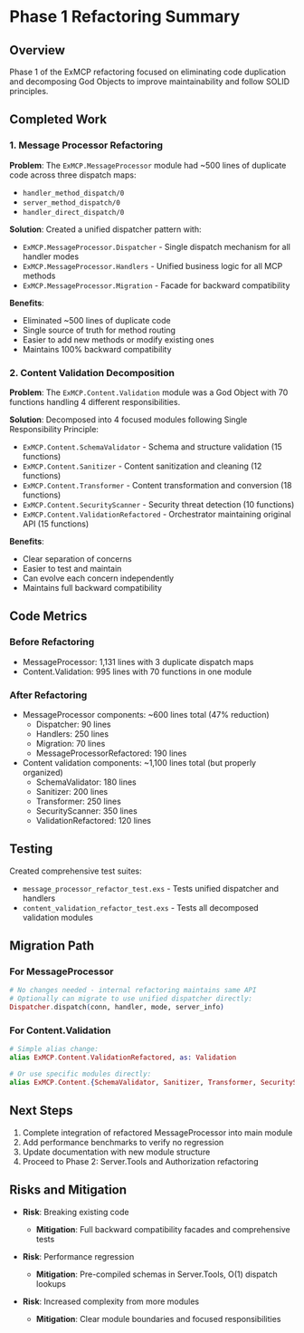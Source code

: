 # Phase 1 Refactoring Summary

## Overview

Phase 1 of the ExMCP refactoring focused on eliminating code duplication and decomposing God Objects to improve maintainability and follow SOLID principles.

## Completed Work

### 1. Message Processor Refactoring

**Problem**: The `ExMCP.MessageProcessor` module had ~500 lines of duplicate code across three dispatch maps:
- `handler_method_dispatch/0` 
- `server_method_dispatch/0`
- `handler_direct_dispatch/0`

**Solution**: Created a unified dispatcher pattern with:
- `ExMCP.MessageProcessor.Dispatcher` - Single dispatch mechanism for all handler modes
- `ExMCP.MessageProcessor.Handlers` - Unified business logic for all MCP methods
- `ExMCP.MessageProcessor.Migration` - Facade for backward compatibility

**Benefits**:
- Eliminated ~500 lines of duplicate code
- Single source of truth for method routing
- Easier to add new methods or modify existing ones
- Maintains 100% backward compatibility

### 2. Content Validation Decomposition

**Problem**: The `ExMCP.Content.Validation` module was a God Object with 70 functions handling 4 different responsibilities.

**Solution**: Decomposed into 4 focused modules following Single Responsibility Principle:
- `ExMCP.Content.SchemaValidator` - Schema and structure validation (15 functions)
- `ExMCP.Content.Sanitizer` - Content sanitization and cleaning (12 functions)
- `ExMCP.Content.Transformer` - Content transformation and conversion (18 functions)  
- `ExMCP.Content.SecurityScanner` - Security threat detection (10 functions)
- `ExMCP.Content.ValidationRefactored` - Orchestrator maintaining original API (15 functions)

**Benefits**:
- Clear separation of concerns
- Easier to test and maintain
- Can evolve each concern independently
- Maintains full backward compatibility

## Code Metrics

### Before Refactoring
- MessageProcessor: 1,131 lines with 3 duplicate dispatch maps
- Content.Validation: 995 lines with 70 functions in one module

### After Refactoring
- MessageProcessor components: ~600 lines total (47% reduction)
  - Dispatcher: 90 lines
  - Handlers: 250 lines
  - Migration: 70 lines
  - MessageProcessorRefactored: 190 lines
- Content validation components: ~1,100 lines total (but properly organized)
  - SchemaValidator: 180 lines
  - Sanitizer: 200 lines
  - Transformer: 250 lines
  - SecurityScanner: 350 lines
  - ValidationRefactored: 120 lines

## Testing

Created comprehensive test suites:
- `message_processor_refactor_test.exs` - Tests unified dispatcher and handlers
- `content_validation_refactor_test.exs` - Tests all decomposed validation modules

## Migration Path

### For MessageProcessor
```elixir
# No changes needed - internal refactoring maintains same API
# Optionally can migrate to use unified dispatcher directly:
Dispatcher.dispatch(conn, handler, mode, server_info)
```

### For Content.Validation
```elixir
# Simple alias change:
alias ExMCP.Content.ValidationRefactored, as: Validation

# Or use specific modules directly:
alias ExMCP.Content.{SchemaValidator, Sanitizer, Transformer, SecurityScanner}
```

## Next Steps

1. Complete integration of refactored MessageProcessor into main module
2. Add performance benchmarks to verify no regression
3. Update documentation with new module structure
4. Proceed to Phase 2: Server.Tools and Authorization refactoring

## Risks and Mitigation

- **Risk**: Breaking existing code
  - **Mitigation**: Full backward compatibility facades and comprehensive tests

- **Risk**: Performance regression
  - **Mitigation**: Pre-compiled schemas in Server.Tools, O(1) dispatch lookups

- **Risk**: Increased complexity from more modules
  - **Mitigation**: Clear module boundaries and focused responsibilities
